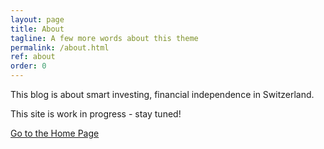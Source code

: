 ```yaml
---
layout: page
title: About
tagline: A few more words about this theme
permalink: /about.html
ref: about
order: 0
---
```


This blog is about smart investing, financial independence in Switzerland.

This site is work in progress - stay tuned!


[Go to the Home Page](https://financenerd.github.io/)
